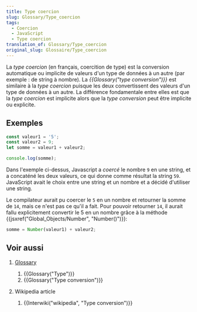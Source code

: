 ```yaml
---
title: Type coercion
slug: Glossary/Type_coercion
tags:
  - Coercion
  - JavaScript
  - Type coercion
translation_of: Glossary/Type_coercion
original_slug: Glossaire/Type_coercion
---
```

La _type coercion_ (en français, coercition de type) est la conversion automatique ou implicite de valeurs d'un type de données à un autre (par exemple : de string à nombre). La *{{Glossary("type conversion")}}* est similaire à la *type coercion* puisque les deux convertissent des valeurs d'un type de données à un autre. La différence fondamentale entre elles est que la _type coercion_ est implicite alors que la _type conversion_ peut être implicite ou explicite.

## Exemples

```js
const valeur1 = '5';
const valeur2 = 9;
let somme = valeur1 + valeur2;

console.log(somme);
```

Dans l'exemple ci-dessus, Javascript a *coercé* le nombre `9` en une string, et a concaténé les deux valeurs, ce qui donne comme résultat la string `59`. JavaScript avait le choix entre une string et un nombre et a décidé d'utiliser une string.

Le compilateur aurait pu coercer le `5` en un nombre et retourner la somme de `14`, mais ce n'est pas ce qu'il a fait. Pour pouvoir retourner `14`, il aurait fallu explicitement convertir le 5 en un nombre grâce à la méthode {{jsxref("Global_Objects/Number", "Number()")}}:

```js
somme = Number(valeur1) + valeur2;
```

## Voir aussi

1.  [Glossary](/fr/docs/Glossary)

    1.  {{Glossary("Type")}}
    2.  {{Glossary("Type conversion")}}

2.  Wikipedia article

    1.  {{Interwiki("wikipedia", "Type conversion")}}
